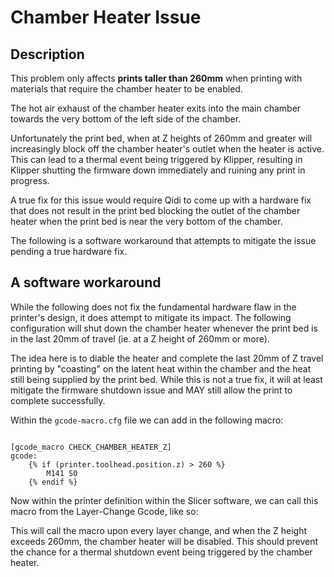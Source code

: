 # Chamber Heater Issue

## Description

This problem only affects **prints taller than 260mm** when printing with materials that require the chamber heater to be enabled.

The hot air exhaust of the chamber heater exits into the main chamber towards the very bottom of the left side of the chamber.

Unfortunately the print bed, when at Z heights of 260mm and greater will increasingly block off the chamber heater's outlet when the heater is active.
This can lead to a thermal event being triggered by Klipper, resulting in Klipper shutting the firmware down immediately and ruining any print in progress.

A true fix for this issue would require Qidi to come up with a hardware fix that does not result in the print bed blocking the outlet of the chamber heater when the print bed is near the very bottom of the chamber.

The following is a software workaround that attempts to mitigate the issue pending a true hardware fix.

## A software workaround

While the following does not fix the fundamental hardware flaw in the printer's design, it does attempt to mitigate its impact.
The following configuration will shut down the chamber heater whenever the print bed is in the last 20mm of travel (ie. at a Z height of 260mm or more).

The idea here is to diable the heater and complete the last 20mm of Z travel printing by "coasting" on the latent heat within the chamber and the heat still being supplied by the print bed.  While this is not a true fix, it will at least mitigate the firmware shutdown issue and MAY still allow the print to complete successfully.

Within the `gcode-macro.cfg` file we can add in the following macro:

```

[gcode_macro CHECK_CHAMBER_HEATER_Z]
gcode:
    {% if (printer.toolhead.position.z) > 260 %}
        M141 S0
    {% endif %}

```

Now within the printer definition within the Slicer software, we can call this macro from the Layer-Change Gcode, like so:

<insert image here>

This will call the macro upon every layer change, and when the Z height exceeds 260mm, the chamber heater will be disabled.
This should prevent the chance for a thermal shutdown event being triggered by the chamber heater.
